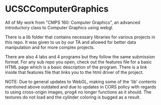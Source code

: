 # UCSCComputerGraphics
All of My work from "CMPS 160: Computer Graphics", an advanced introductory class to Computer Graphics using webgl.

There is a lib folder that contains necessary libraries for various projects in this repo. It was given to us by our TA and allowed for
better data manipulation and for more complex projects. 

There are also 4 labs and 4 programs but they follow the same submission format. For any sub repo you open, check out the features file 
for a basic HTML page which is a basic description of the program. There is a link inside that features file that links you to the html driver of the project.

NOTE: Due to general updates to WebGL, making some of the 'lib' contents mentioned above outdated and due to updates in CORS policy with regards to using cross-origin images, prog4 no longer functions as it should. The textures do not load and the cylinder coloring is bugged as a result.
